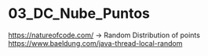 # 03_DC_Nube_Puntos

https://natureofcode.com/ -> Random Distribution of points
https://www.baeldung.com/java-thread-local-random